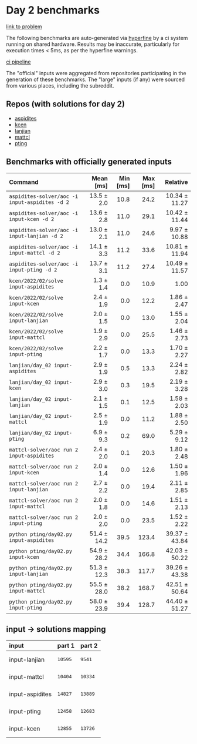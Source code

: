 # Day 2 benchmarks

[link to problem](http://adventofcode.com/2022/day/2)

The following benchmarks are auto-generated via [hyperfine](https://github.com/sharkdp/hyperfine) by a ci system running on shared hardware. Results may be inaccurate, particularly for execution times < 5ms, as per the hyperfine warnings.

[ci pipeline](http://ci.papercode.net:8080/teams/aoc2022/pipelines/aoc-compare-2022)

The "official" inputs were aggregated from repositories participating in the generation of these benchmarks. The "large" inputs (if any) were sourced from various places, including the subreddit.

## Repos (with solutions for day 2)


- [aspidites](https://github.com/aspidites/aoc2022)
- [kcen](https://github.com/kcen/AdventOfCode)
- [lanjian](https://github.com/LanJian/aoc-2022)
- [mattcl](https://github.com/mattcl/aoc2022)
- [pting](https://github.com/pting/aoc2022)

## Benchmarks with officially generated inputs
| Command | Mean [ms] | Min [ms] | Max [ms] | Relative |
|:---|---:|---:|---:|---:|
| `aspidites-solver/aoc -i input-aspidites -d 2` | 13.5 ± 2.0 | 10.8 | 24.2 | 10.34 ± 11.27 |
| `aspidites-solver/aoc -i input-kcen -d 2` | 13.6 ± 2.8 | 11.0 | 29.1 | 10.42 ± 11.44 |
| `aspidites-solver/aoc -i input-lanjian -d 2` | 13.0 ± 2.1 | 11.0 | 24.6 | 9.97 ± 10.88 |
| `aspidites-solver/aoc -i input-mattcl -d 2` | 14.1 ± 3.3 | 11.2 | 33.6 | 10.81 ± 11.94 |
| `aspidites-solver/aoc -i input-pting -d 2` | 13.7 ± 3.1 | 11.2 | 27.4 | 10.49 ± 11.57 |
| `kcen/2022/02/solve input-aspidites` | 1.3 ± 1.4 | 0.0 | 10.9 | 1.00 |
| `kcen/2022/02/solve input-kcen` | 2.4 ± 1.9 | 0.0 | 12.2 | 1.86 ± 2.47 |
| `kcen/2022/02/solve input-lanjian` | 2.0 ± 1.5 | 0.0 | 13.0 | 1.55 ± 2.04 |
| `kcen/2022/02/solve input-mattcl` | 1.9 ± 2.9 | 0.0 | 25.5 | 1.46 ± 2.73 |
| `kcen/2022/02/solve input-pting` | 2.2 ± 1.7 | 0.0 | 13.3 | 1.70 ± 2.27 |
| `lanjian/day_02 input-aspidites` | 2.9 ± 1.9 | 0.5 | 13.3 | 2.24 ± 2.82 |
| `lanjian/day_02 input-kcen` | 2.9 ± 3.0 | 0.3 | 19.5 | 2.19 ± 3.28 |
| `lanjian/day_02 input-lanjian` | 2.1 ± 1.5 | 0.1 | 12.5 | 1.58 ± 2.03 |
| `lanjian/day_02 input-mattcl` | 2.5 ± 1.9 | 0.0 | 11.2 | 1.88 ± 2.50 |
| `lanjian/day_02 input-pting` | 6.9 ± 9.3 | 0.2 | 69.0 | 5.29 ± 9.12 |
| `mattcl-solver/aoc run 2 input-aspidites` | 2.4 ± 2.0 | 0.1 | 20.3 | 1.80 ± 2.48 |
| `mattcl-solver/aoc run 2 input-kcen` | 2.0 ± 1.4 | 0.0 | 12.6 | 1.50 ± 1.96 |
| `mattcl-solver/aoc run 2 input-lanjian` | 2.7 ± 2.2 | 0.0 | 19.4 | 2.11 ± 2.85 |
| `mattcl-solver/aoc run 2 input-mattcl` | 2.0 ± 1.8 | 0.0 | 14.6 | 1.51 ± 2.13 |
| `mattcl-solver/aoc run 2 input-pting` | 2.0 ± 2.0 | 0.0 | 23.5 | 1.52 ± 2.22 |
| `python pting/day02.py input-aspidites` | 51.4 ± 14.2 | 39.5 | 123.4 | 39.37 ± 43.84 |
| `python pting/day02.py input-kcen` | 54.9 ± 28.2 | 34.4 | 166.8 | 42.03 ± 50.22 |
| `python pting/day02.py input-lanjian` | 51.3 ± 12.3 | 38.3 | 117.7 | 39.26 ± 43.38 |
| `python pting/day02.py input-mattcl` | 55.5 ± 28.0 | 38.2 | 168.7 | 42.51 ± 50.64 |
| `python pting/day02.py input-pting` | 58.0 ± 23.9 | 39.4 | 128.7 | 44.40 ± 51.27 |

## input -> solutions mapping
|input|part 1|part 2|
|:---|:---|:---|
|input-lanjian|<pre>10595</pre>|<pre>9541</pre>|
|input-mattcl|<pre>10404</pre>|<pre>10334</pre>|
|input-aspidites|<pre>14827</pre>|<pre>13889</pre>|
|input-pting|<pre>12458</pre>|<pre>12683</pre>|
|input-kcen|<pre>12855</pre>|<pre>13726</pre>|
